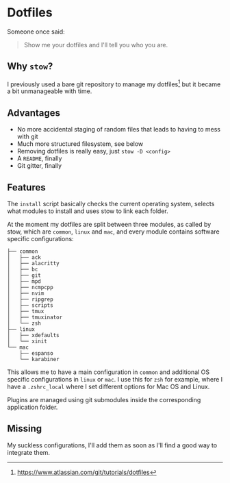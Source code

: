 # Dotfiles

Someone once said:
> Show me your dotfiles and I'll tell you who you are.


## Why `stow`?

I previously used a bare git repository to manage my dotfiles[^1] but it became a bit unmanageable with time.

## Advantages
* No more accidental staging of random files that leads to having to mess with git
* Much more structured filesystem, see below
* Removing dotfiles is really easy, just `stow -D <config>`
* A `README`, finally
* Git gitter, finally

## Features

The `install` script basically checks the current operating system, selects what modules to install and uses stow to link each folder.

At the moment my dotfiles are split between three modules, as called by stow, which are `common`, `linux` and `mac`, and every module contains software specific configurations:

```
├── common
│   ├── ack
│   ├── alacritty
│   ├── bc
│   ├── git
│   ├── mpd
│   ├── ncmpcpp
│   ├── nvim
│   ├── ripgrep
│   ├── scripts
│   ├── tmux
│   ├── tmuxinator
│   └── zsh
├── linux
│   ├── xdefaults
│   └── xinit
└── mac
    ├── espanso
    └── karabiner
```

This allows me to have a main configuration in `common` and additional OS specific configurations in `linux` or `mac`. I use this for `zsh` for example, where I have a `.zshrc_local` where I set different options for Mac OS and Linux.

Plugins are managed using git submodules inside the corresponding application
folder.

## Missing
My suckless configurations, I'll add them as soon as I'll find a good way to
integrate them.


[^1]: https://www.atlassian.com/git/tutorials/dotfiles
